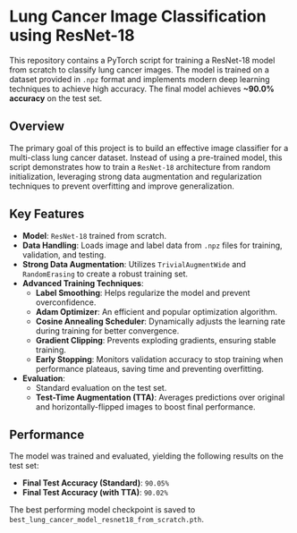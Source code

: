 # Lung Cancer Image Classification using ResNet-18

This repository contains a PyTorch script for training a ResNet-18 model from scratch to classify lung cancer images. The model is trained on a dataset provided in `.npz` format and implements modern deep learning techniques to achieve high accuracy. The final model achieves **~90.0% accuracy** on the test set.

## Overview

The primary goal of this project is to build an effective image classifier for a multi-class lung cancer dataset. Instead of using a pre-trained model, this script demonstrates how to train a `ResNet-18` architecture from random initialization, leveraging strong data augmentation and regularization techniques to prevent overfitting and improve generalization.

## Key Features

- **Model**: `ResNet-18` trained from scratch.
- **Data Handling**: Loads image and label data from `.npz` files for training, validation, and testing.
- **Strong Data Augmentation**: Utilizes `TrivialAugmentWide` and `RandomErasing` to create a robust training set.
- **Advanced Training Techniques**:
    - **Label Smoothing**: Helps regularize the model and prevent overconfidence.
    - **Adam Optimizer**: An efficient and popular optimization algorithm.
    - **Cosine Annealing Scheduler**: Dynamically adjusts the learning rate during training for better convergence.
    - **Gradient Clipping**: Prevents exploding gradients, ensuring stable training.
    - **Early Stopping**: Monitors validation accuracy to stop training when performance plateaus, saving time and preventing overfitting.
- **Evaluation**:
    - Standard evaluation on the test set.
    - **Test-Time Augmentation (TTA)**: Averages predictions over original and horizontally-flipped images to boost final performance.

## Performance

The model was trained and evaluated, yielding the following results on the test set:

- **Final Test Accuracy (Standard)**: `90.05%`
- **Final Test Accuracy (with TTA)**: `90.02%`

The best performing model checkpoint is saved to `best_lung_cancer_model_resnet18_from_scratch.pth`.

